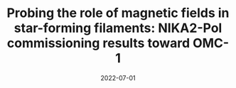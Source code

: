 ---
title: "Probing the role of magnetic fields in star-forming filaments: NIKA2-Pol commissioning results toward OMC-1"
collection: publications
permalink: /publication/2022-07-01-Probing-the-role-of-magnetic-fields-in-star-forming-filaments-NIKA2-Pol-commissioning-results-toward-OMC-1
date: 2022-07-01
venue: 'In the proceedings of mm Universe @ NIKA2 - Observing the mm Universe with the NIKA2 Camera'
citation: ' H. {Ajeddig},  R. {Adam},  P. {Ade},  P. {Andr{\&apos;e}},  E. {Artis},  H. {Aussel},  A. {Beelen},  A. {Beno{\^\i}t},  S. {Berta},  L. {Bing},  O. {Bourrion},  M. {Calvo},  A. {Catalano},  M. {De Petris},  F. {D{\&apos;e}sert},  S. {Doyle},  E. {Driessen},  A. {Gomez},  J. {Goupy},  F. {K{\&apos;e}ruzor{\&apos;e}},  C. {Kramer},  B. {Ladjelate},  G. {Lagache},  S. {Leclercq},  J. {Lestrade},  J. {Mac{\&apos;\i}as-P{\&apos;e}rez},  A. {Maury},  P. {Mauskopf},  F. {Mayet},  A. {Monfardini},  M. {Mu{\~n}oz-Echeverr{\&apos;\i}a},  L. {Perotto},  G. {Pisano},  N. {Ponthieu},  V. {Rev{\&apos;e}ret},  A. {Rigby},  A. {Ritacco},  C. {Romero},  H. {Roussel},  F. {Ruppin},  K. {Schuster},  S. {Shu},  A. {Sievers},  C. {Tucker},  R. {Zylka},  Y. {Shimajiri}, &quot;Probing the role of magnetic fields in star-forming filaments: NIKA2-Pol commissioning results toward OMC-1.&quot; In the proceedings of mm Universe @ NIKA2 - Observing the mm Universe with the NIKA2 Camera, 2022.'
---